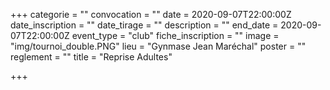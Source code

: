 +++
categorie = ""
convocation = ""
date = 2020-09-07T22:00:00Z
date_inscription = ""
date_tirage = ""
description = ""
end_date = 2020-09-07T22:00:00Z
event_type = "club"
fiche_inscription = ""
image = "img/tournoi_double.PNG"
lieu = "Gynmase Jean Maréchal"
poster = ""
reglement = ""
title = "Reprise Adultes"

+++
